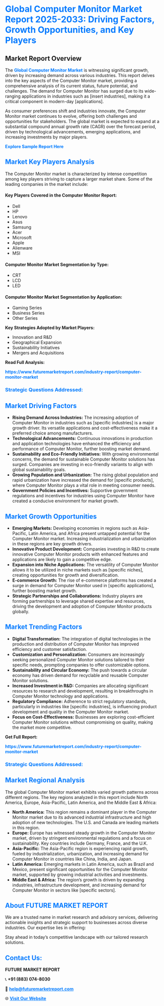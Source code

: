 <h1 style="color: #007BFF;">Global Computer Monitor Market Report 2025-2033: Driving Factors, Growth Opportunities, and Key Players</h1>

<section id="overview">
<h2>Market Report Overview</h2>
<p>The <a href="https://www.futuremarketreport.com/industry-report/computer-monitor-market" style="color: #007BFF; text-decoration: none;"><strong>Global Computer Monitor Market</strong></a> is witnessing significant growth, driven by increasing demand across various industries. This report delves into the key aspects of the Computer Monitor market, providing a comprehensive analysis of its current status, future potential, and challenges. The demand for Computer Monitor has surged due to its wide-ranging applications in industries such as [insert industries], making it a critical component in modern-day [applications].</p>
<p>As consumer preferences shift and industries innovate, the Computer Monitor market continues to evolve, offering both challenges and opportunities for stakeholders. The global market is expected to expand at a substantial compound annual growth rate (CAGR) over the forecast period, driven by technological advancements, emerging applications, and increasing investments by major players.</p>
</section>

<section id="overview">
<p><a href="https://www.futuremarketreport.com/request-sample/reportId=57441" style="color: #007BFF; text-decoration: none;"><strong>Explore Sample Report Here</strong></a></p>
</section>

<section id="key-players">
<h2 style="color: #007BFF;">Market Key Players Analysis</h2>
<p>The Computer Monitor market is characterized by intense competition among key players striving to capture a larger market share. Some of the leading companies in the market include:</p>
<h4>Key Players Covered in the Computer Monitor Report:</h4>
<ul><li>Dell</li><li>HP</li><li>Lenovo</li><li>Asus</li><li>Samsung</li><li>Acer</li><li>Microsoft</li><li>Apple</li><li>Alienware</li><li>MSI</li></ul>
<h4>Computer Monitor Market Segmentation by Type:</h4>
<ul><li>CRT</li><li>LCD</li><li>LED</li></ul>

<h4>Computer Monitor Market Segmentation by Application:</h4>
<ul><li>Gaming Series</li><li>Business Series</li><li>Other Series</li></ul>
<p><strong>Key Strategies Adopted by Market Players:</strong></p>
<ul>
<li>Innovation and R&D</li>
<li>Geographical Expansion</li>
<li>Sustainability Initiatives</li>
<li>Mergers and Acquisitions</li>
</ul>
</section>

<section>
<p><strong>Read Full Analysis: </strong></p><a href="https://www.futuremarketreport.com/industry-report/computer-monitor-market" style="color: #007BFF; text-decoration: none;"><strong>https://www.futuremarketreport.com/industry-report/computer-monitor-market</strong></a>
<h3 style="color: #007BFF;">Strategic Questions Addressed:</h3>
</section>

<section id="driving-factors">
<h2 style="color: #007BFF;">Market Driving Factors</h2>
<ul>
<li><strong>Rising Demand Across Industries:</strong> The increasing adoption of Computer Monitor in industries such as [specific industries] is a major growth driver. Its versatile applications and cost-effectiveness make it a preferred choice among manufacturers.</li>
<li><strong>Technological Advancements:</strong> Continuous innovations in production and application technologies have enhanced the efficiency and performance of Computer Monitor, further boosting market demand.</li>
<li><strong>Sustainability and Eco-Friendly Initiatives:</strong> With growing environmental concerns, the demand for sustainable Computer Monitor solutions has surged. Companies are investing in eco-friendly variants to align with global sustainability goals.</li>
<li><strong>Growing Population and Urbanization:</strong> The rising global population and rapid urbanization have increased the demand for [specific products], where Computer Monitor plays a vital role in meeting consumer needs.</li>
<li><strong>Government Policies and Incentives:</strong> Supportive government regulations and incentives for industries using Computer Monitor have created a conducive environment for market growth.</li>
</ul>
</section>

<section id="growth-opportunities">
<h2 style="color: #007BFF;">Market Growth Opportunities</h2>
<ul>
<li><strong>Emerging Markets:</strong> Developing economies in regions such as Asia-Pacific, Latin America, and Africa present untapped potential for the Computer Monitor market. Increasing industrialization and urbanization in these regions are key growth drivers.</li>
<li><strong>Innovative Product Development:</strong> Companies investing in R&D to create innovative Computer Monitor products with enhanced features and applications are likely to gain a competitive edge.</li>
<li><strong>Expansion into Niche Applications:</strong> The versatility of Computer Monitor allows it to be utilized in niche markets such as [specific niches], creating opportunities for growth and diversification.</li>
<li><strong>E-commerce Growth:</strong> The rise of e-commerce platforms has created a surge in demand for Computer Monitor used in [specific applications], further boosting market growth.</li>
<li><strong>Strategic Partnerships and Collaborations:</strong> Industry players are forming partnerships to leverage shared expertise and resources, driving the development and adoption of Computer Monitor products globally.</li>
</ul>
</section>

<section id="trending-factors">
<h2 style="color: #007BFF;">Market Trending Factors</h2>
<ul>
<li><strong>Digital Transformation:</strong> The integration of digital technologies in the production and distribution of Computer Monitor has improved efficiency and customer satisfaction.</li>
<li><strong>Customization and Personalization:</strong> Consumers are increasingly seeking personalized Computer Monitor solutions tailored to their specific needs, prompting companies to offer customizable options.</li>
<li><strong>Sustainability and Circular Economy:</strong> The push towards a circular economy has driven demand for recyclable and reusable Computer Monitor solutions.</li>
<li><strong>Increased Investment in R&D:</strong> Companies are allocating significant resources to research and development, resulting in breakthroughs in Computer Monitor technology and applications.</li>
<li><strong>Regulatory Compliance:</strong> Adherence to strict regulatory standards, particularly in industries like [specific industries], is influencing product development and quality in the Computer Monitor market.</li>
<li><strong>Focus on Cost-Effectiveness:</strong> Businesses are exploring cost-efficient Computer Monitor solutions without compromising on quality, making the market more competitive.</li>
</ul>
</section>

<section>
<p><strong>Get Full Report: </strong></p><a href="https://www.futuremarketreport.com/industry-report/computer-monitor-market" style="color: #007BFF; text-decoration: none;"><strong>https://www.futuremarketreport.com/industry-report/computer-monitor-market</strong></a>
<h3 style="color: #007BFF;">Strategic Questions Addressed:</h3>
</section>


<section id="regional-analysis">
<h2 style="color: #007BFF;">Market Regional Analysis</h2>
<p>The global Computer Monitor market exhibits varied growth patterns across different regions. The key regions analyzed in this report include North America, Europe, Asia-Pacific, Latin America, and the Middle East & Africa:</p>
<ul>
<li><strong>North America:</strong> This region remains a dominant player in the Computer Monitor market due to its advanced industrial infrastructure and high adoption of new technologies. The U.S. and Canada are leading markets in this region.</li>
<li><strong>Europe:</strong> Europe has witnessed steady growth in the Computer Monitor market, driven by stringent environmental regulations and a focus on sustainability. Key countries include Germany, France, and the U.K.</li>
<li><strong>Asia-Pacific:</strong> The Asia-Pacific region is experiencing rapid growth, fueled by industrialization, urbanization, and increasing demand for Computer Monitor in countries like China, India, and Japan.</li>
<li><strong>Latin America:</strong> Emerging markets in Latin America, such as Brazil and Mexico, present significant opportunities for the Computer Monitor market, supported by growing industrial activities and investments.</li>
<li><strong>Middle East & Africa:</strong> The region’s growth is driven by expanding industries, infrastructure development, and increasing demand for Computer Monitor in sectors like [specific sectors].</li>
</ul>
</section>

<footer>
<h2 style="color: #007BFF;">About FUTURE MARKET REPORT</h2>
<p>We are a trusted name in market research and advisory services, delivering actionable insights and strategic support to businesses across diverse industries. Our expertise lies in offering:</p>

<p>Stay ahead in today’s competitive landscape with our tailored research solutions.</p>

<h2 style="color: #007BFF;">Contact Us:</h2>
<p><strong>FUTURE MARKET REPORT</strong></p>
<p>📞 <strong>+91 (883) 074-8030</strong></p>
<p>📧 <strong><a href="mailto:help@futuremarketreport.com" style="color: #007BFF;">help@futuremarketreport.com</a></strong></p>
<p>🌐 <strong><a href="https://www.futuremarketreport.com/" style="color: #007BFF;">Visit Our Website</a></strong></p>
</footer>